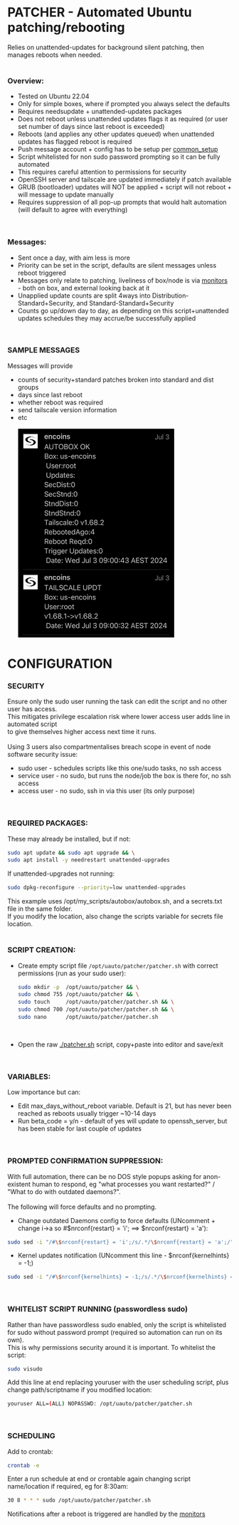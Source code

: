 # PATCHER - Automated Ubuntu patching/rebooting<br>
Relies on unattended-updates for background silent patching, then manages reboots when needed.<br><br>
### Overview:<br>
* Tested on Ubuntu 22.04
* Only for simple boxes, where if prompted you always select the defaults
* Requires needsupdate + unattended-updates packages
* Does not reboot unless unattended updates flags it as required (or user set number of days since last reboot is exceeded)
* Reboots (and applies any other updates queued) when unattended updates has flagged reboot is required
* Push message account + config has to be setup per [common_setup](../common_setup)
* Script whitelisted for non sudo password prompting so it can be fully automated
* This requires careful attention to permissions for security
* OpenSSH server and tailscale are updated immediately if patch available
* GRUB (bootloader) updates will NOT be applied + script will not reboot + will message to update manually
* Requires suppression of all pop-up prompts that would halt automation (will default to agree with everything)
<br>

### Messages:
* Sent once a day, with aim less is more
* Priority can be set in the script, defaults are silent messages unless reboot triggered
* Messages only relate to patching, liveliness of box/node is via [monitors](../monitors) - both on box, and external looking back at it
* Unapplied update counts are split 4ways into Distribution-Standard+Security, and Standard-Standard+Security
* Counts go up/down day to day, as depending on this script+unattended updates schedules they may accrue/be successfully applied
<br>

### SAMPLE MESSAGES
Messages will provide 
* counts of security+standard patches broken into standard and dist groups
* days since last reboot
* whether reboot was required
* send tailscale version information
* etc<br><br>
![sample_message1](./images/sample_msgs1sml.png) <br>

# CONFIGURATION
### SECURITY
Ensure only the sudo user running the task can edit the script and no other user has access.<br>
This mitigates privilege escalation risk where lower access user adds line in automated script<br>
to give themselves higher access next time it runs.<br><br>
Using 3 users also compartmentalises breach scope in event of node software security issue:
* sudo user - schedules scripts like this one/sudo tasks, no ssh access
* service user - no sudo, but runs the node/job the box is there for, no ssh access
* access user - no sudo, ssh in via this user (its only purpose)
<br>

### REQUIRED PACKAGES:
These may already be installed, but if not:
```bash
sudo apt update && sudo apt upgrade && \
sudo apt install -y needrestart unattended-upgrades
```
If unattended-upgrades not running:
```bash
sudo dpkg-reconfigure --priority=low unattended-upgrades
```

This example uses /opt/my_scripts/autobox/autobox.sh, and a secrets.txt file in the same folder.<br>
If you modify the location, also change the scripts variable for secrets file location.<br>
<br>

### SCRIPT CREATION:
* Create empty script file `/opt/uauto/patcher/patcher.sh` with correct permissions (run as your sudo user):
   ```bash
   sudo mkdir -p  /opt/uauto/patcher && \
   sudo chmod 755 /opt/uauto/patcher && \
   sudo touch     /opt/uauto/patcher/patcher.sh && \
   sudo chmod 700 /opt/uauto/patcher/patcher.sh && \
   sudo nano      /opt/uauto/patcher/patcher.sh
   ```
<br>

* Open the raw [./patcher.sh](https://raw.githubusercontent.com/bnchk/uauto/main/patcher/patcher.sh) script, copy+paste into editor and save/exit
<br>

### VARIABLES:
Low importance but can:
* Edit max_days_without_reboot variable.  Default is 21, but has never been reached as reboots usually trigger ~10-14 days
* Run beta_code = y/n - default of yes will update to openssh_server, but has been stable for last couple of updates
<br>


### PROMPTED CONFIRMATION SUPPRESSION:
With full automation, there can be no DOS style popups asking for anon-existent human to respond, eg "what processes you want restarted?" / "What to do with outdated daemons?".<br><br>
The following will force defaults and no prompting.
* Change outdated Daemons config to force defaults (UNcomment + change i->a so #$nrconf{restart} = 'i';  ==> $nrconf{restart} = 'a'):
```bash
sudo sed -i "/#\$nrconf{restart} = 'i';/s/.*/\$nrconf{restart} = 'a';/" /etc/needrestart/needrestart.conf
```
* Kernel updates notification (UNcomment this line - $nrconf{kernelhints} = -1;)
```bash
sudo sed -i "/#\$nrconf{kernelhints} = -1;/s/.*/\$nrconf{kernelhints} = -1;/" /etc/needrestart/needrestart.conf
```
<br>

### WHITELIST SCRIPT RUNNING (passwordless sudo)
Rather than have passwordless sudo enabled, only the script is whitelisted for sudo without password prompt (required so automation can run on its own).<br>
This is why permissions security around it is important.  To whitelist the script:
```bash
sudo visudo
```
Add this line at end replacing youruser with the user scheduling script, plus change path/scriptname if you modified location:<br>
```bash
youruser ALL=(ALL) NOPASSWD: /opt/uauto/patcher/patcher.sh
```
<br>

### SCHEDULING
Add to crontab:
```bash
crontab -e
```
Enter a run schedule at end or crontable again changing script name/location if required, eg for 8:30am:<br>
```bash
30 8 * * * sudo /opt/uauto/patcher/patcher.sh
```
Notifications after a reboot is triggered are handled by the [monitors](../monitors)
